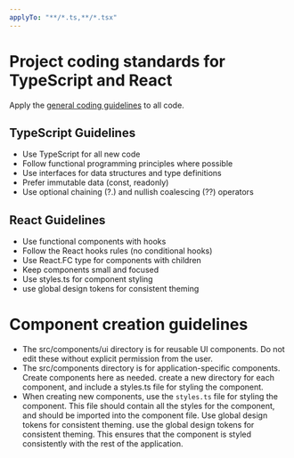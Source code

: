 ```yaml
---
applyTo: "**/*.ts,**/*.tsx"
---
```


# Project coding standards for TypeScript and React

Apply the [general coding guidelines](./writing-code.instructions.md) to all code.

## TypeScript Guidelines
- Use TypeScript for all new code
- Follow functional programming principles where possible
- Use interfaces for data structures and type definitions
- Prefer immutable data (const, readonly)
- Use optional chaining (?.) and nullish coalescing (??) operators

## React Guidelines
- Use functional components with hooks
- Follow the React hooks rules (no conditional hooks)
- Use React.FC type for components with children
- Keep components small and focused
- Use styles.ts for component styling
- use global design tokens for consistent theming

# Component creation guidelines
- The src/components/ui directory is for reusable UI components. Do not edit these without explicit permission from the user.
- The src/components directory is for application-specific components. Create components here as needed. create a new directory for each component, and include a styles.ts file for styling the component.
- When creating new components, use the `styles.ts` file for styling the component. This file should contain all the styles for the component, and should be imported into the component file. Use global design tokens for consistent theming. use the global design tokens for consistent theming. This ensures that the component is styled consistently with the rest of the application.